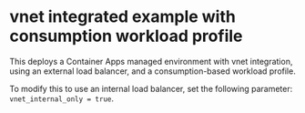 # vnet integrated example with consumption workload profile

This deploys a Container Apps managed environment with vnet integration, using an external load balancer, and a consumption-based workload profile.

To modify this to use an internal load balancer, set the following parameter: `vnet_internal_only = true`.
